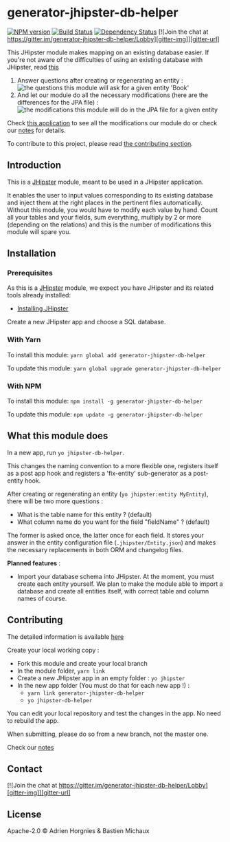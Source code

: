 # generator-jhipster-db-helper

[![NPM version][npm-image]][npm-url] [![Build Status][travis-image]][travis-url] [![Dependency Status][daviddm-image]][daviddm-url] [![Join the chat at https://gitter.im/generator-jhipster-db-helper/Lobby][gitter-img]][gitter-url]

This JHipster module makes mapping on an existing database easier.
If you're not aware of the difficulties of using an existing database with JHipster, read [this](whatAndWhy.md)

1. Answer questions after creating or regenerating an entity :
![the questions this module will ask for a given entity 'Book'][demo-picture]
1. And let our module do all the necessary modifications (here are the differences for the JPA file) :
![the modifications this module will do in the JPA file for a given entity][demo-jpa-picture]

Check [this application][demo-app] to see all the modifications our module do or check our [notes](whatAndWhy.md) for details.

To contribute to this project, please read [the contributing section](#contributing).

## Introduction

This is a [JHipster](http://jhipster.github.io/) module, meant to be used in a JHipster application.

It enables the user to input values corresponding to its existing database and inject them at the right places in the pertinent files automatically.
Without this module, you would have to modify each value by hand.
Count all your tables and your fields, sum everything, multiply by 2 or more (depending on the relations) and this is the number of modifications this module will spare you.

## Installation

### Prerequisites

As this is a [JHipster](http://jhipster.github.io/) module, we expect you have JHipster and its related tools already installed:

- [Installing JHipster](https://jhipster.github.io/installation.html)

Create a new JHipster app and choose a SQL database.

### With Yarn

To install this module: `yarn global add generator-jhipster-db-helper`

To update this module: `yarn global upgrade generator-jhipster-db-helper`

### With NPM

To install this module: `npm install -g generator-jhipster-db-helper`

To update this module: `npm update -g generator-jhipster-db-helper`

## What this module does

In a new app, run `yo jhipster-db-helper`.

This changes the naming convention to a more flexible one, registers itself as a post app hook and registers a 'fix-entity' sub-generator as a post-entity hook.

After creating or regenerating an entity (`yo jhipster:entity MyEntity`), there will be two more questions :

* What is the table name for this entity ? (default)
* What column name do you want for the field "fieldName" ? (default)

The former is asked once, the latter once for each field.
It stores your answer in the entity configuration file (`.jhipster/Entity.json`) and makes the necessary replacements in both ORM and changelog files.

**Planned features** :

* Import your database schema into JHipster.
At the moment, you must create each entity yourself.
We plan to make the module able to import a database and create all entities itself, with correct table and column names of course.

## Contributing <a id="contributing"></a>

The detailed information is available [here](CONTRIBUTING.md)

Create your local working copy :

* Fork this module and create your local branch
* In the module folder, `yarn link`
* Create a new JHipster app in an empty folder : `yo jhipster`
* In the new app folder (You must do that for each new app !) :
  * `yarn link generator-jhipster-db-helper`
  * `yo jhipster-db-helper`

You can edit your local repository and test the changes in the app. No need to rebuild the app.

When submitting, please do so from a new branch, not the master one.

Check our [notes](whatAndWhy.md)

## Contact

[![Join the chat at https://gitter.im/generator-jhipster-db-helper/Lobby][gitter-img]][gitter-url]

## License

Apache-2.0 ©
Adrien Horgnies & Bastien Michaux


[npm-image]: https://img.shields.io/npm/v/generator-jhipster-db-helper.svg
[npm-url]: https://npmjs.org/package/generator-jhipster-db-helper
[travis-image]: https://travis-ci.org/bastienmichaux/generator-jhipster-db-helper.svg?branch=master
[travis-url]: https://travis-ci.org/bastienmichaux/generator-jhipster-db-helper
[daviddm-image]: https://david-dm.org/bastienmichaux/generator-jhipster-db-helper.svg?theme=shields.io
[daviddm-url]: https://david-dm.org/bastienmichaux/generator-jhipster-module
[gitter-url]: https://gitter.im/generator-jhipster-db-helper/Lobby?utm_source=badge&utm_medium=badge&utm_campaign=pr-badge&utm_content=badge
[gitter-img]: https://badges.gitter.im/generator-jhipster-db-helper/Lobby.svg

[demo-picture]:https://cloud.githubusercontent.com/assets/7291317/25616627/40ffe10a-2f3e-11e7-832e-b04ec645a48c.png
[demo-JPA-picture]:https://cloud.githubusercontent.com/assets/7291317/25616642/53d92f7a-2f3e-11e7-9794-a4d7131ad8a9.png
[demo-app]:https://github.com/AdrienHorgnies/MTM_DBH/compare/e840b36...0811391
